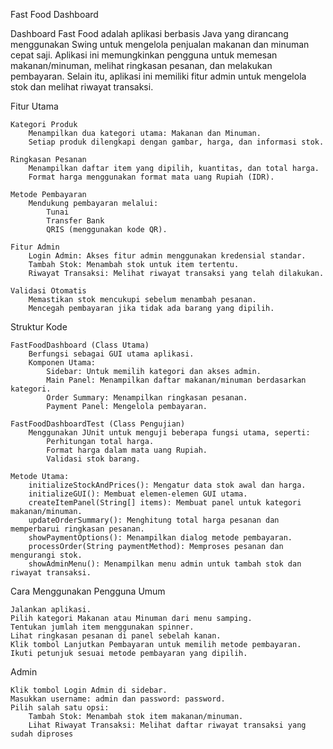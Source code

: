 Fast Food Dashboard

Dashboard Fast Food adalah aplikasi berbasis Java yang dirancang menggunakan Swing untuk mengelola penjualan makanan dan minuman cepat saji. Aplikasi ini memungkinkan pengguna untuk memesan makanan/minuman, melihat ringkasan pesanan, dan melakukan pembayaran. Selain itu, aplikasi ini memiliki fitur admin untuk mengelola stok dan melihat riwayat transaksi.

Fitur Utama

    Kategori Produk
        Menampilkan dua kategori utama: Makanan dan Minuman.
        Setiap produk dilengkapi dengan gambar, harga, dan informasi stok.

    Ringkasan Pesanan
        Menampilkan daftar item yang dipilih, kuantitas, dan total harga.
        Format harga menggunakan format mata uang Rupiah (IDR).

    Metode Pembayaran
        Mendukung pembayaran melalui:
            Tunai
            Transfer Bank
            QRIS (menggunakan kode QR).

    Fitur Admin
        Login Admin: Akses fitur admin menggunakan kredensial standar.
        Tambah Stok: Menambah stok untuk item tertentu.
        Riwayat Transaksi: Melihat riwayat transaksi yang telah dilakukan.

    Validasi Otomatis
        Memastikan stok mencukupi sebelum menambah pesanan.
        Mencegah pembayaran jika tidak ada barang yang dipilih.

Struktur Kode

    FastFoodDashboard (Class Utama)
        Berfungsi sebagai GUI utama aplikasi.
        Komponen Utama:
            Sidebar: Untuk memilih kategori dan akses admin.
            Main Panel: Menampilkan daftar makanan/minuman berdasarkan kategori.
            Order Summary: Menampilkan ringkasan pesanan.
            Payment Panel: Mengelola pembayaran.

    FastFoodDashboardTest (Class Pengujian)
        Menggunakan JUnit untuk menguji beberapa fungsi utama, seperti:
            Perhitungan total harga.
            Format harga dalam mata uang Rupiah.
            Validasi stok barang.

    Metode Utama:
        initializeStockAndPrices(): Mengatur data stok awal dan harga.
        initializeGUI(): Membuat elemen-elemen GUI utama.
        createItemPanel(String[] items): Membuat panel untuk kategori makanan/minuman.
        updateOrderSummary(): Menghitung total harga pesanan dan memperbarui ringkasan pesanan.
        showPaymentOptions(): Menampilkan dialog metode pembayaran.
        processOrder(String paymentMethod): Memproses pesanan dan mengurangi stok.
        showAdminMenu(): Menampilkan menu admin untuk tambah stok dan riwayat transaksi.

Cara Menggunakan
Pengguna Umum

    Jalankan aplikasi.
    Pilih kategori Makanan atau Minuman dari menu samping.
    Tentukan jumlah item menggunakan spinner.
    Lihat ringkasan pesanan di panel sebelah kanan.
    Klik tombol Lanjutkan Pembayaran untuk memilih metode pembayaran.
    Ikuti petunjuk sesuai metode pembayaran yang dipilih.

Admin

    Klik tombol Login Admin di sidebar.
    Masukkan username: admin dan password: password.
    Pilih salah satu opsi:
        Tambah Stok: Menambah stok item makanan/minuman.
        Lihat Riwayat Transaksi: Melihat daftar riwayat transaksi yang sudah diproses

